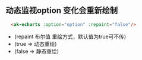 ## 动态监视option 变化会重新绘制

```html
  <ak-echarts :option="option" :repaint="false"/>
```
+ (repaint 布尔值 重绘方式，默认值为true可不传)
+ (true => 动态重绘)
+ (false => 静态重绘)
